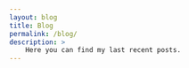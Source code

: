 ```yaml
---
layout: blog
title: Blog
permalink: /blog/
description: >
    Here you can find my last recent posts.
---
```

